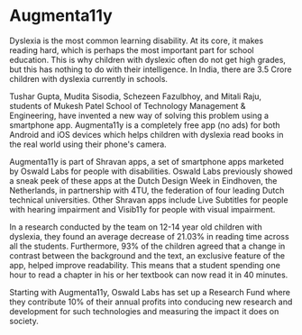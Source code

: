 # Augmenta11y

Dyslexia is the most common learning disability. At its core, it makes reading hard, which is perhaps the most important part for school education. This is why children with dyslexic often do not get high grades, but this has nothing to do with their intelligence. In India, there are 3.5 Crore children with dyslexia currently in schools.

Tushar Gupta, Mudita Sisodia, Schezeen Fazulbhoy, and Mitali Raju, students of Mukesh Patel School of Technology Management & Engineering, have invented a new way of solving this problem using a smartphone app. Augmenta11y is a completely free app (no ads) for both Android and iOS devices which helps children with dyslexia read books in the real world using their phone's camera.

Augmenta11y is part of Shravan apps, a set of smartphone apps marketed by Oswald Labs for people with disabilities. Oswald Labs previously showed a sneak peek of these apps at the Dutch Design Week in Eindhoven, the Netherlands, in partnership with 4TU, the federation of four leading Dutch technical universities. Other Shravan apps include Live Subtitles for people with hearing impairment and Visib11y for people with visual impairment.

In a research conducted by the team on 12-14 year old children with dyslexia, they found an average decrease of 21.03% in reading time across all the students. Furthermore, 93% of the children agreed that a change in contrast between the background and the text, an exclusive feature of the app, helped improve readability. This means that a student spending one hour to read a chapter in his or her textbook can now read it in 40 minutes.

Starting with Augmenta11y, Oswald Labs has set up a Research Fund where they contribute 10% of their annual profits into conducing new research and development for such technologies and measuring the impact it does on society.

